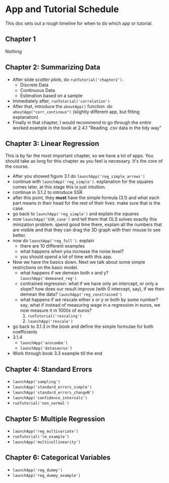 # App and Tutorial Schedule

This doc sets out a rough timeline for when to do which app or tutorial.

## Chapter 1

Nothing

## Chapter 2: Summarizing Data

* After slide *scatter plots*, do `runTutorial('chapter2')`.
    - Discrete Data
    - Continuous Data
    - Estimation based on a sample
* Immediately after, `runTutorial('correlation')`
* After that, introduce the `aboutApp()` function. do `aboutApp("corr_continous")` (slightly different app, but fitting explanation)
* Finally in that chapter, I would recommend to go through the *entire* worked example in the book at 2.4.1 "Reading .csv data in the tidy way"

## Chapter 3: Linear Regression

This is by far the most important chapter, so we have a lot of apps. You should take as long for this chapter as you feel is necessary. It's the core of the course.
* After you showed figure 3.1 do `launchApp('reg_simple_arrows')`
* continue with `launchApp('reg_simple')`. explanation for the squares comes later, at this stage this is just intuition. 
* continue in 3.1.2 to introduce SSR
* after this point, they **must** have the simple formula (3.1) and what each part means in their head for the rest of their lives. make sure that is the case.
* go back to `launchApp('reg_simple')` and explain the squares
* now `launchApp('SSR_cone')` and tell them that OLS solves exactly this minization problem. spend good time there, explain all the numbers that are visible and that they can drag the 3D graph with their mouse to see better.
* now do `launchApp('reg_full')`. explain
    - there are 10 different examples
    - what happens when you increase the noise level?
    - you should spend a lot of time with this app.
* Now we have the basics down. Next we talk about some simple restrictions on the basic model.
    * what happens if we demean both x and y? `launchApp('demeaned_reg')`
    * contrained regression: what if we have only an intercept, or only a slope? how does our result improve (with 0 intercept, say), if we then demean the data? `launchApp('reg_constrained')`
    * what happens if we rescale either x or y or both by some number? say, what if instead of measuring wage in a regression in euros, we now measure it in 1000s of euros? 
        1. `runTutorial('rescaling')`
        1. `launchApp('rescale')`
* go back to 3.1.3 in the book and define the simple formulae for both coefficients
* 3.1.4
    - `launchApp('anscombe')`
    - `launchApp('datasaurus')`
* Work through book 3.3 example till the end

## Chapter 4: Standard Errors

* `launchApp('sampling')`
* `launchApp('standard_errors_simple')`
* `launchApp('standard_errors_changeN')`
* `launchApp('confidence_intervals')`
* `runTutorial('non_normal')`

## Chapter 5: Multiple Regression

* `launchApp('reg_multivariate')`
* `runTutorial('lm_example')`
* `launchApp('multicollinearity')`


## Chapter 6: Categorical Variables

* `launchApp('reg_dummy')`
* `launchApp('reg_dummy_example')`


